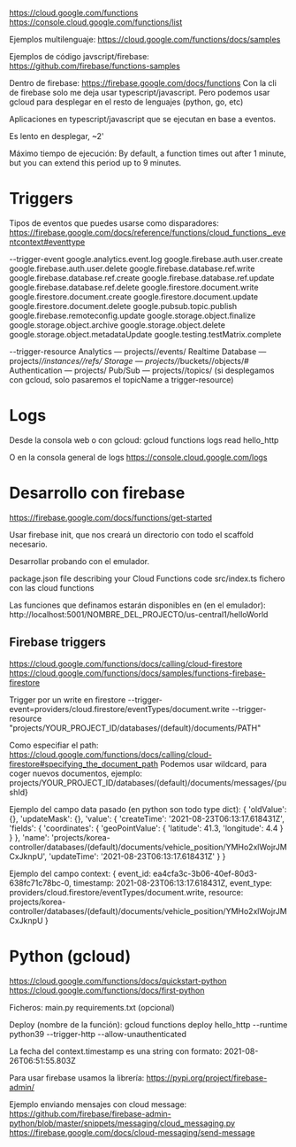 https://cloud.google.com/functions
https://console.cloud.google.com/functions/list

Ejemplos multilenguaje:
https://cloud.google.com/functions/docs/samples

Ejemplos de código javscript/firebase:
https://github.com/firebase/functions-samples

Dentro de firebase:
https://firebase.google.com/docs/functions
Con la cli de firebase solo me deja usar typescript/javascript.
Pero podemos usar gcloud para desplegar en el resto de lenguajes (python, go, etc)

Aplicaciones en typescript/javascript que se ejecutan en base a eventos.


Es lento en desplegar, ~2'

Máximo tiempo de ejecución:
By default, a function times out after 1 minute, but you can extend this period up to 9 minutes.


# Triggers
Tipos de eventos que puedes usarse como disparadores:
https://firebase.google.com/docs/reference/functions/cloud_functions_.eventcontext#eventtype

--trigger-event
google.analytics.event.log
google.firebase.auth.user.create
google.firebase.auth.user.delete
google.firebase.database.ref.write
google.firebase.database.ref.create
google.firebase.database.ref.update
google.firebase.database.ref.delete
google.firestore.document.write
google.firestore.document.create
google.firestore.document.update
google.firestore.document.delete
google.pubsub.topic.publish
google.firebase.remoteconfig.update
google.storage.object.finalize
google.storage.object.archive
google.storage.object.delete
google.storage.object.metadataUpdate
google.testing.testMatrix.complete

--trigger-resource
Analytics — projects/<projectId>/events/<analyticsEventType>
Realtime Database — projects/_/instances/<databaseInstance>/refs/<databasePath>
Storage — projects/_/buckets/<bucketName>/objects/<fileName>#<generation>
Authentication — projects/<projectId>
Pub/Sub — projects/<projectId>/topics/<topicName>  (si desplegamos con gcloud, solo pasaremos el topicName a trigger-resource)


# Logs
Desde la consola web o con gcloud:
gcloud functions logs read hello_http

O en la consola general de logs
https://console.cloud.google.com/logs


# Desarrollo con firebase
https://firebase.google.com/docs/functions/get-started

Usar firebase init, que nos creará un directorio con todo el scaffold necesario.

Desarrollar probando con el emulador.

package.json file describing your Cloud Functions code
src/index.ts fichero con las cloud functions

Las funciones que definamos estarán disponibles en (en el emulador):
http://localhost:5001/NOMBRE_DEL_PROJECTO/us-central1/helloWorld


## Firebase triggers
https://cloud.google.com/functions/docs/calling/cloud-firestore
https://cloud.google.com/functions/docs/samples/functions-firebase-firestore

Trigger por un write en firestore
--trigger-event=providers/cloud.firestore/eventTypes/document.write
--trigger-resource "projects/YOUR_PROJECT_ID/databases/(default)/documents/PATH"

Como especifiar el path: https://cloud.google.com/functions/docs/calling/cloud-firestore#specifying_the_document_path
Podemos usar wildcard, para coger nuevos documentos, ejemplo:
projects/YOUR_PROJECT_ID/databases/(default)/documents/messages/{pushId}

Ejemplo del campo data pasado (en python son todo type dict):
{
    'oldValue': {},
    'updateMask': {},
    'value': {
        'createTime': '2021-08-23T06:13:17.618431Z',
        'fields': {
            'coordinates': {
                'geoPointValue': {
                    'latitude': 41.3,
                    'longitude': 4.4
                }
            }
        },
        'name': 'projects/korea-controller/databases/(default)/documents/vehicle_position/YMHo2xlWojrJMCxJknpU',
        'updateTime': '2021-08-23T06:13:17.618431Z'
    }
}


Ejemplo del campo context:
{
    event_id: ea4cfa3c-3b06-40ef-80d3-638fc71c78bc-0,
    timestamp: 2021-08-23T06:13:17.618431Z,
    event_type: providers/cloud.firestore/eventTypes/document.write,
    resource: projects/korea-controller/databases/(default)/documents/vehicle_position/YMHo2xlWojrJMCxJknpU
}

# Python (gcloud)
https://cloud.google.com/functions/docs/quickstart-python
https://cloud.google.com/functions/docs/first-python

Ficheros:
    main.py
    requirements.txt (opcional)

Deploy (nombre de la función):
gcloud functions deploy hello_http --runtime python39 --trigger-http --allow-unauthenticated


La fecha del context.timestamp es una string con formato: 2021-08-26T06:51:55.803Z


Para usar firebase usamos la librería: https://pypi.org/project/firebase-admin/


Ejemplo enviando mensajes con cloud message:
https://github.com/firebase/firebase-admin-python/blob/master/snippets/messaging/cloud_messaging.py
https://firebase.google.com/docs/cloud-messaging/send-message
